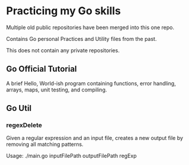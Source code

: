 # Practicing my Go skills

Multiple old public repositories have been merged into this one repo.

Contains Go personal Practices and Utility files from the past.

This does not contain any private repositories.

## Go Official Tutorial
A brief Hello, World-ish program containing functions, error handling, arrays, maps, unit testing, and compiling.

## Go Util
### regexDelete
Given a regular expression and an input file, creates a new output file by removing all matching patterns.

Usage:
./main.go inputFilePath outputFilePath regExp
